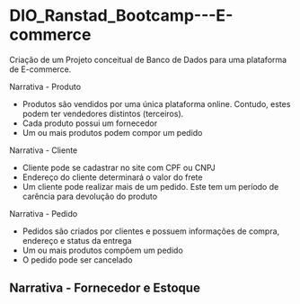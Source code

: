 # DIO_Ranstad_Bootcamp---E-commerce

Criação de um Projeto conceitual de Banco de Dados para uma plataforma de E-commerce.

Narrativa - Produto
- Produtos são vendidos por uma única plataforma online. Contudo, estes podem ter vendedores distintos (terceiros).
- Cada produto possui um fornecedor
- Um ou mais produtos podem compor um pedido

Narrativa - Cliente
- Cliente pode se cadastrar no site com CPF ou CNPJ
- Endereço do cliente determinará o valor do frete
- Um cliente pode realizar mais de um pedido. Este tem um período de carência para devolução do produto

Narrativa - Pedido
- Pedidos são criados por clientes e possuem informações de compra, endereço e status da entrega
- Um ou mais produtos compõem um pedido
- O pedido pode ser cancelado

Narrativa - Fornecedor e Estoque
- 
